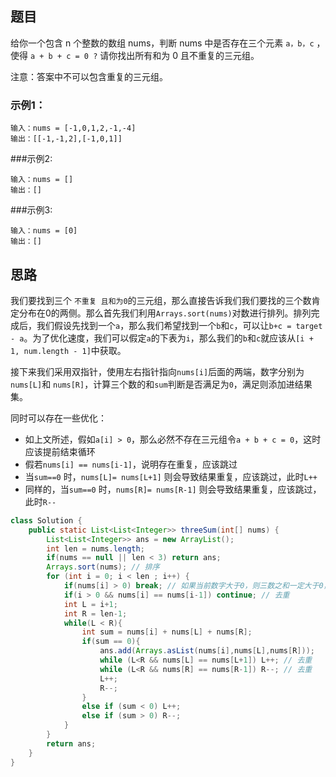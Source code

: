 ## 题目

给你一个包含 n 个整数的数组 nums，判断 nums 中是否存在三个元素 `a，b，c` ，使得 `a + b + c = 0 ?` 请你找出所有和为 0 且不重复的三元组。

注意：答案中不可以包含重复的三元组。

### 示例1：
```
输入：nums = [-1,0,1,2,-1,-4]
输出：[[-1,-1,2],[-1,0,1]]
```

###示例2:
```
输入：nums = []
输出：[]
```

###示例3:
```
输入：nums = [0]
输出：[]
```

## 思路

我们要找到三个 `不重复 且和为0`的三元组，那么直接告诉我们我们要找的三个数肯定分布在0的两侧。那么首先我们利用`Arrays.sort(nums)`对数进行排列。排列完成后，我们假设先找到一个`a`，那么我们希望找到一个`b`和`c`，可以让`b+c = target - a`。为了优化速度，我们可以假定`a`的下表为`i`，那么我们的`b`和`c`就应该从`[i + 1, num.length - 1]`中获取。

接下来我们采用双指针，使用左右指针指向`nums[i]`后面的两端，数字分别为`nums[L]`和 `nums[R]`，计算三个数的和`sum`判断是否满足为`0`，满足则添加进结果集。

同时可以存在一些优化：

* 如上文所述，假如`a[i] > 0`，那么必然不存在三元组令`a + b + c = 0`，这时应该提前结束循环
* 假若`nums[i] == nums[i-1]`，说明存在重复，应该跳过
* 当`sum==0` 时，`nums[L]= nums[L+1]` 则会导致结果重复，应该跳过，此时`L++`
* 同样的，当`sum==0` 时，`nums[R]= nums[R-1]` 则会导致结果重复，应该跳过，此时`R--`


```java
class Solution {
    public static List<List<Integer>> threeSum(int[] nums) {
        List<List<Integer>> ans = new ArrayList();
        int len = nums.length;
        if(nums == null || len < 3) return ans;
        Arrays.sort(nums); // 排序
        for (int i = 0; i < len ; i++) {
            if(nums[i] > 0) break; // 如果当前数字大于0，则三数之和一定大于0，所以结束循环
            if(i > 0 && nums[i] == nums[i-1]) continue; // 去重
            int L = i+1;
            int R = len-1;
            while(L < R){
                int sum = nums[i] + nums[L] + nums[R];
                if(sum == 0){
                    ans.add(Arrays.asList(nums[i],nums[L],nums[R]));
                    while (L<R && nums[L] == nums[L+1]) L++; // 去重
                    while (L<R && nums[R] == nums[R-1]) R--; // 去重
                    L++;
                    R--;
                }
                else if (sum < 0) L++;
                else if (sum > 0) R--;
            }
        }        
        return ans;
    }
}

```
